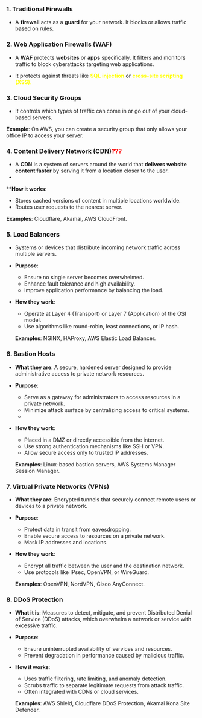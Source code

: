 ### **1. Traditional Firewalls**

- A **firewall** acts as a **guard** for your network. It blocks or allows traffic based on rules.
### **2. Web Application Firewalls (WAF)**

- A **WAF** protects **websites** or **apps** specifically. It filters and monitors traffic to block cyberattacks targeting web applications.
    
- It protects against threats like <span style=color:yellow>**SQL injection** </span>or  <span style=color:yellow>**cross-site scripting (XSS)**.</span>


### 3. Cloud Security Groups

- It controls which types of traffic can come in or go out of your cloud-based servers.

**Example**: On AWS, you can create a security group that only allows your office IP to access your server.

### **4. Content Delivery Network (CDN)**<span style=color:red>???</span>

- A **CDN** is a system of servers around the world that **delivers website content faster** by serving it from a location closer to the user.
-
****How it works**:
- Stores cached versions of content in multiple locations worldwide.
- Routes user requests to the nearest server.

**Examples**: Cloudflare, Akamai, AWS CloudFront.

### 5. Load Balancers

- Systems or devices that distribute incoming network traffic across multiple servers.
-  **Purpose**:
    - Ensure no single server becomes overwhelmed.
    - Enhance fault tolerance and high availability.
    - Improve application performance by balancing the load.
    
- **How they work**:
    - Operate at Layer 4 (Transport) or Layer 7 (Application) of the OSI model.
    - Use algorithms like round-robin, least connections, or IP hash.
    
    **Examples**: NGINX, HAProxy, AWS Elastic Load Balancer.
### **6. Bastion Hosts**

- **What they are**: A secure, hardened server designed to provide administrative access to private network resources.
    
- **Purpose**:
    - Serve as a gateway for administrators to access resources in a private network.
    - Minimize attack surface by centralizing access to critical systems.
    -
- **How they work**:
    - Placed in a DMZ or directly accessible from the internet.
    - Use strong authentication mechanisms like SSH or VPN.
    - Allow secure access only to trusted IP addresses.
    
    **Examples**: Linux-based bastion servers, AWS Systems Manager Session Manager.

### **7. Virtual Private Networks (VPNs)**

- **What they are**: Encrypted tunnels that securely connect remote users or devices to a private network.
    
- **Purpose**:
    
    - Protect data in transit from eavesdropping.
    - Enable secure access to resources on a private network.
    - Mask IP addresses and locations.
- **How they work**:
    
    - Encrypt all traffic between the user and the destination network.
    - Use protocols like IPsec, OpenVPN, or WireGuard.
    
    **Examples**: OpenVPN, NordVPN, Cisco AnyConnect.

### **8. DDoS Protection**

- **What it is**: Measures to detect, mitigate, and prevent Distributed Denial of Service (DDoS) attacks, which overwhelm a network or service with excessive traffic.
    
- **Purpose**:
    
    - Ensure uninterrupted availability of services and resources.
    - Prevent degradation in performance caused by malicious traffic.
- **How it works**:
    
    - Uses traffic filtering, rate limiting, and anomaly detection.
    - Scrubs traffic to separate legitimate requests from attack traffic.
    - Often integrated with CDNs or cloud services.
    
    **Examples**: AWS Shield, Cloudflare DDoS Protection, Akamai Kona Site Defender.

